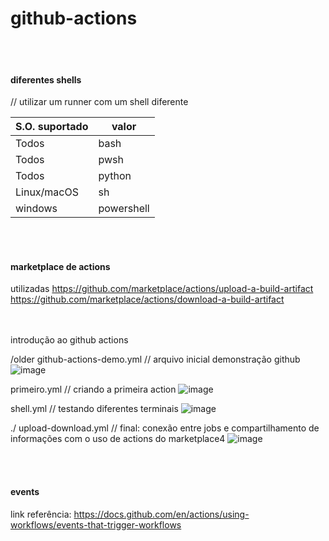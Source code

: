 # github-actions
 <br> <br>

#### diferentes shells
// utilizar um runner com um shell diferente

| S.O. suportado | valor | 
|----------------|-------|
| Todos | bash |
| Todos | pwsh |
| Todos | python |
| Linux/macOS | sh |
| windows | powershell |


<br> <br>

#### marketplace de actions
utilizadas
https://github.com/marketplace/actions/upload-a-build-artifact
https://github.com/marketplace/actions/download-a-build-artifact 

<br> <br>
introdução ao github actions

/older
github-actions-demo.yml // arquivo inicial demonstração github
![image](https://github.com/a-lloma/github-actions/assets/35180706/65c1bf1c-8eb9-4997-bfd6-f7729092789e)

primeiro.yml // criando a primeira action
![image](https://github.com/a-lloma/github-actions/assets/35180706/6fa580f6-3998-4491-8f4c-350fa7a6794f)

shell.yml // testando diferentes terminais 
![image](https://github.com/a-lloma/github-actions/assets/35180706/113bf68f-6499-46ec-b8fe-7b996a7a8378)


./
upload-download.yml // final: conexão entre jobs e compartilhamento de informações com o uso de actions do marketplace4
![image](https://github.com/a-lloma/github-actions/assets/35180706/f7e2a56f-cd6e-4507-a192-afd4cf9ff34e)



<br>
<br>

#### events
link referência: https://docs.github.com/en/actions/using-workflows/events-that-trigger-workflows 